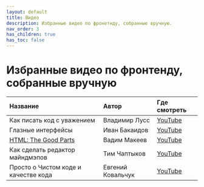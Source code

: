 ```yaml
---
layout: default
title: Видео
description: Избранные видео по фронетнду, собранные вручную.
nav_order: 3
has_children: true
has_toc: false
---
```


# Избранные видео по&nbsp;фронтенду, собранные вручную

| Название | Автор | Где смотреть |
|:---------|:------|:-----------|
| Как писать код с уважением | Владимир Лусс | [YouTube](https://www.youtube.com/watch?v=R4-uveKppV8) |
| Глазные интерфейсы | Иван Бакаидов | [YouTube]((https://www.youtube.com/watch?v=eLlULhNNthI&t=450s)) |
| [HTML: The Good Parts](html-the-good-parts) | Вадим Макеев | [YouTube](https://www.youtube.com/watch?v=eLlULhNNthI&t=5592s) |
| Как сделать редактор майндмэпов | Тим Чаптыков | [YouTube](https://www.youtube.com/watch?v=eLlULhNNthI&t=14706s) |
| Просто о Чистом коде и качестве кода | Евгений Ковальчук | [YouTube](https://www.youtube.com/watch?v=XT6XkIJIVbA) |